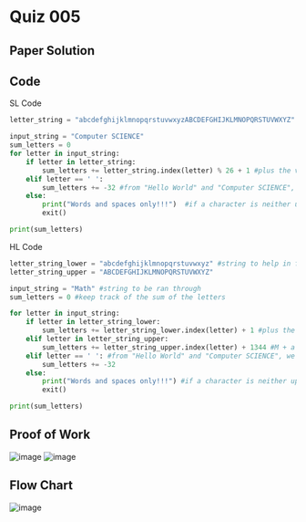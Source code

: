 # Quiz 005

## Paper Solution

## Code
SL Code
```.py
letter_string = "abcdefghijklmnopqrstuvwxyzABCDEFGHIJKLMNOPQRSTUVWXYZ" #get char by char_position % 26

input_string = "Computer SCIENCE"
sum_letters = 0
for letter in input_string:
    if letter in letter_string:
        sum_letters += letter_string.index(letter) % 26 + 1 #plus the value of the number, modulo is to find the value regardless of uppercase and lower case
    elif letter == ' ':
        sum_letters += -32 #from "Hello World" and "Computer SCIENCE", we can deduce that ' '  = -32
    else:
        print("Words and spaces only!!!")  #if a character is neither uppercase or lowercase letter, exit.
        exit()

print(sum_letters)
```

HL Code
```.py
letter_string_lower = "abcdefghijklmnopqrstuvwxyz" #string to help in finding value of a letter
letter_string_upper = "ABCDEFGHIJKLMNOPQRSTUVWXYZ"

input_string = "Math" #string to be ran through
sum_letters = 0 #keep track of the sum of the letters

for letter in input_string:
    if letter in letter_string_lower:
        sum_letters += letter_string_lower.index(letter) + 1 #plus the value of the number
    elif letter in letter_string_upper:
        sum_letters += letter_string_upper.index(letter) + 1344 #M + a + t + h = 1385, m + a + t + h = 42 => M = m + 1343 => Uppercase's value is lower case + 1343
    elif letter == ' ': #from "Hello World" and "Computer SCIENCE", we can deduce that ' '  = -32
        sum_letters += -32
    else:
        print("Words and spaces only!!!") #if a character is neither uppercase or lowercase letter, exit.
        exit()

print(sum_letters)
```


## Proof of Work
![image](https://github.com/user-attachments/assets/eff92f0c-9e8a-455d-9f1c-35c60c87b155)
![image](https://github.com/user-attachments/assets/630f6d71-1b90-4b5d-bbdc-e91aa3bc2180)


## Flow Chart
![image](https://github.com/user-attachments/assets/57a58c88-ab99-495b-8e5c-b2c897d257ef)

